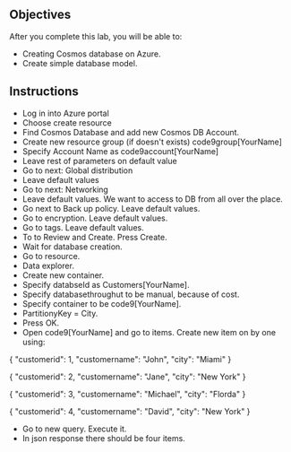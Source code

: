 
## Objectives

After you complete this lab, you will be able to:
-   Creating Cosmos database on Azure.
-   Create simple database model.

## Instructions
- Log in into Azure portal 
- Choose create resource
- Find Cosmos Database and add new Cosmos DB Account.
- Create new resource group (if doesn't exists) code9group[YourName]
- Specify Account Name as code9account[YourName]
- Leave rest of parameters on default value
- Go to next: Global distribution
- Leave default values
- Go to next: Networking
- Leave default values. We want to access to DB from all over the place.
- Go next to Back up policy. Leave default values.
- Go to encryption. Leave default values.
- Go to tags. Leave default values.
- To to Review and Create. Press Create.
- Wait for database creation.
- Go to resource.
- Data explorer.
- Create new container.
- Specify databseId as Customers[YourName].
- Specify databasethroughut to be manual, because of cost.
- Specify container to be code9[YourName].
- PartitionyKey = City.
- Press OK.
- Open code9[YourName] and go to items. Create new item on by one using:

{
  "customerid": 1,
  "customername": "John",
  "city": "Miami"
}

{
  "customerid": 2,
  "customername": "Jane",
  "city": "New York"
}

{
  "customerid": 3,
  "customername": "Michael",
  "city": "Florda"
}

{
  "customerid": 4,
  "customername": "David",
  "city": "New York"
}

- Go to new query. Execute it.
- In json response there should be four items.
